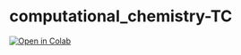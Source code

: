 # computational_chemistry-TC

 [![Open in Colab](https://colab.research.google.com/assets/colab-badge.svg)](Analisis_poros_HOLE2.ipynb)
